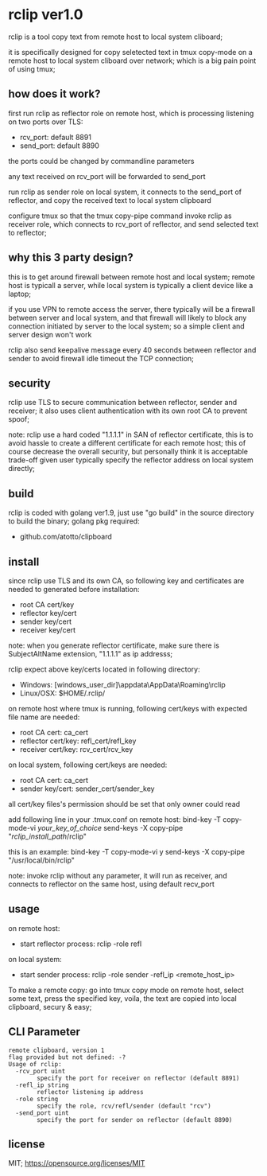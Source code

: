 # rclip ver1.0
rclip is a tool copy text from remote host to local system cliboard; 

it is specifically designed for copy seletected text in tmux copy-mode on a remote host to local system cliboard over network; which is a big pain point of using tmux;

## how does it work?
first run rclip as reflector role on remote host, which is processing listening on two ports over TLS:
* rcv_port: default 8891
* send_port: default 8890

the ports could be changed by commandline parameters

any text received on rcv_port will be forwarded to send_port   

run rclip as sender role on local system, it connects to the send_port of reflector, and copy the received text to local system clipboard

configure tmux so that the tmux copy-pipe command invoke rclip as receiver role, which connects to rcv_port of reflector, and send selected text to reflector;

## why this 3 party design?
this is to get around firewall between remote host and local system; remote host is typicall a server, while local system is typically a client device like a laptop;

if you use VPN to remote access the server, there typically will be a firewall between server and local system, and that firewall will likely to block any connection initiated by server to the local system; so a simple client and server design won't work

rclip also send keepalive message every 40 seconds between reflector and sender to avoid firewall idle timeout the TCP connection;



## security

rclip use TLS to secure communication between reflector, sender and receiver; it also uses client authentication with its own root CA to prevent spoof;

note: rclip use a hard coded "1.1.1.1" in SAN of reflector certificate, this is to avoid hassle to create a different certificate for each remote host; this of course decrease the overall security, but personally think it is acceptable trade-off given user typically specify the reflector address on local system directly;

## build
rclip is coded with golang ver1.9, just use "go build" in the source directory to build the binary;
golang pkg required:
* github.com/atotto/clipboard

## install
since rclip use TLS and its own CA, so following key and certificates are needed to generated before installation:
* root CA cert/key
* reflector key/cert
* sender key/cert
* receiver key/cert

note: when you generate reflector certificate, make sure there is SubjectAltName extension, "1.1.1.1" as ip addresss;


rclip expect above key/certs located in following directory:
* Windows: [windows_user_dir]\appdata\AppData\Roaming\rclip
* Linux/OSX: $HOME/.rclip/


on remote host where tmux is running, following cert/keys with expected file name are needed:
* root CA cert: ca_cert
* reflector cert/key: refl_cert/refl_key
* receiver cert/key: rcv_cert/rcv_key

on local system, following cert/keys are needed:
* root CA cert: ca_cert
* sender key/cert: sender_cert/sender_key

all cert/key files's permission should be set that only owner could read

add following line in your .tmux.conf on remote host:
bind-key -T copy-mode-vi _your_key_of_choice_ send-keys -X copy-pipe "_rclip_install_path_/rclip"

this is an example:
bind-key -T copy-mode-vi y send-keys -X copy-pipe "/usr/local/bin/rclip"

note: invoke rclip without any parameter, it will run as receiver, and connects to reflector on the same host, using default recv_port

## usage
on remote host:
* start reflector process: rclip -role refl 


on local system:
* start sender process: rclip -role sender -refl_ip <remote_host_ip>


To make a remote copy: go into tmux copy mode on remote host, select some text, press the specified key, voila, the text are copied into local clipboard, secury & easy;

## CLI Parameter
```
remote clipboard, version 1
flag provided but not defined: -?
Usage of rclip:
  -rcv_port uint
        specify the port for receiver on reflector (default 8891)
  -refl_ip string
        reflector listening ip address
  -role string
        specify the role, rcv/refl/sender (default "rcv")
  -send_port uint
        specify the port for sender on reflector (default 8890)
```


## license
MIT; https://opensource.org/licenses/MIT
